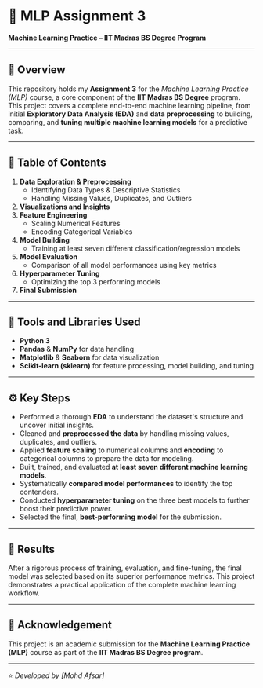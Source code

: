# 🧠 MLP Assignment 3
**Machine Learning Practice – IIT Madras BS Degree Program**

---

## 📘 Overview
This repository holds my **Assignment 3** for the *Machine Learning Practice (MLP)* course, a core component of the **IIT Madras BS Degree** program.
This project covers a complete end-to-end machine learning pipeline, from initial **Exploratory Data Analysis (EDA)** and **data preprocessing** to building, comparing, and **tuning multiple machine learning models** for a predictive task.

---

## 📂 Table of Contents

1.  **Data Exploration & Preprocessing**
    -   Identifying Data Types & Descriptive Statistics
    -   Handling Missing Values, Duplicates, and Outliers
2.  **Visualizations and Insights**
3.  **Feature Engineering**
    -   Scaling Numerical Features
    -   Encoding Categorical Variables
4.  **Model Building**
    -   Training at least seven different classification/regression models
5.  **Model Evaluation**
    -   Comparison of all model performances using key metrics
6.  **Hyperparameter Tuning**
    -   Optimizing the top 3 performing models
7.  **Final Submission**

---

## 🧩 Tools and Libraries Used

-   **Python 3**
-   **Pandas** & **NumPy** for data handling
-   **Matplotlib** & **Seaborn** for data visualization
-   **Scikit-learn (sklearn)** for feature processing, model building, and tuning

---

## ⚙️ Key Steps

-   Performed a thorough **EDA** to understand the dataset's structure and uncover initial insights.
-   Cleaned and **preprocessed the data** by handling missing values, duplicates, and outliers.
-   Applied **feature scaling** to numerical columns and **encoding** to categorical columns to prepare the data for modeling.
-   Built, trained, and evaluated **at least seven different machine learning models**.
-   Systematically **compared model performances** to identify the top contenders.
-   Conducted **hyperparameter tuning** on the three best models to further boost their predictive power.
-   Selected the final, **best-performing model** for the submission.

---

## 🏁 Results
After a rigorous process of training, evaluation, and fine-tuning, the final model was selected based on its superior performance metrics. This project demonstrates a practical application of the complete machine learning workflow.

---

## 📜 Acknowledgement
This project is an academic submission for the **Machine Learning Practice (MLP)** course as part of the **IIT Madras BS Degree program**.

---

⭐ *Developed by [Mohd Afsar]*
